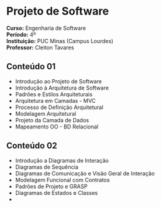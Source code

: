 # Projeto de Software

**Curso:** Engenharia de Software  
**Período:** 4º  
**Instituição:** PUC Minas (Campus Lourdes)  
**Professor:** Cleiton Tavares 


## Conteúdo 01 ##

- Introdução ao Projeto de Software 
- Introdução à Arquitetura de Software
- Padrões e Estilos Arquiteturais
- Arquitetura em Camadas - MVC
- Processo de Definição Arquitetural
- Modelagem Arquitetural
- Projeto da Camada de Dados
- Mapeamento OO - BD Relacional

## Conteúdo 02 ##
- Introdução a Diagramas de Interação
- Diagramas de Sequência
- Diagramas de Comunicação e Visão Geral de Interação
- Modelagem Funcional com Contratos
- Padrões de Projeto e GRASP
- Diagramas de Estados e Classes
- 



